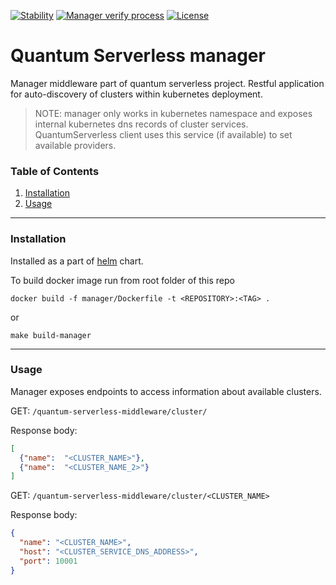 [![Stability](https://img.shields.io/badge/stability-alpha-f4d03f.svg)](https://github.com/Qiskit-Extensions/quantum-serverless/releases)
[![Manager verify process](https://github.com/Qiskit-Extensions/quantum-serverless/actions/workflows/manager-verify.yaml/badge.svg)](https://github.com/Qiskit-Extensions/quantum-serverless/actions/workflows/manager-verify.yaml)
[![License](https://img.shields.io/github/license/qiskit-community/quantum-prototype-template?label=License)](https://github.com/qiskit-community/quantum-prototype-template/blob/main/LICENSE.txt)

# Quantum Serverless manager

Manager middleware part of quantum serverless project. 
Restful application for auto-discovery of clusters within kubernetes deployment.

> NOTE: manager only works in kubernetes namespace and exposes internal kubernetes dns records of cluster services.
> QuantumServerless client uses this service (if available) to set available providers.

### Table of Contents

1. [Installation](#installation)
2. [Usage](#usage)

----------------------------------------------------------------------------------------------------

### Installation

Installed as a part of [helm](../infrastructure/helm/quantumserverless) chart.

To build docker image run from root folder of this repo

```shell
docker build -f manager/Dockerfile -t <REPOSITORY>:<TAG> .
```

or

```shell
make build-manager
```

----------------------------------------------------------------------------------------------------


### Usage

Manager exposes endpoints to access information about available clusters.

GET: `/quantum-serverless-middleware/cluster/`

Response body:
```json
[
  {"name":  "<CLUSTER_NAME>"},
  {"name":  "<CLUSTER_NAME_2>"}
]
```

GET: `/quantum-serverless-middleware/cluster/<CLUSTER_NAME>`

Response body:
```json
{
  "name": "<CLUSTER_NAME>",
  "host": "<CLUSTER_SERVICE_DNS_ADDRESS>",
  "port": 10001
}
```
